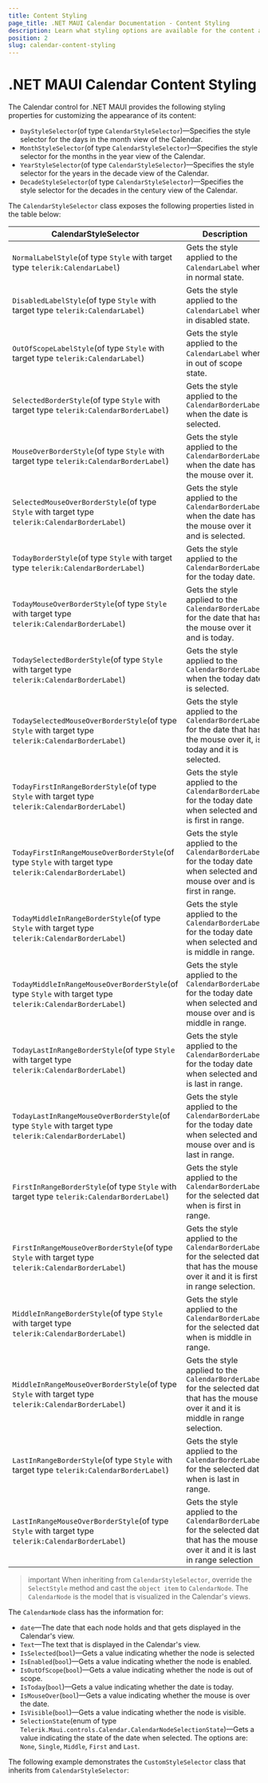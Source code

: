 ```yaml
---
title: Content Styling
page_title: .NET MAUI Calendar Documentation - Content Styling
description: Learn what styling options are available for the content area of the Telerik UI for .NET MAUI Calendar control. Find out how to use the styling options to customize the appearance of the UI component.
position: 2
slug: calendar-content-styling
---
```


# .NET MAUI Calendar Content Styling

The Calendar control for .NET MAUI provides the following styling properties for customizing the appearance of its content:

* `DayStyleSelector`(of type `CalendarStyleSelector`)&mdash;Specifies the style selector for the days in the month view of the Calendar.
* `MonthStyleSelector`(of type `CalendarStyleSelector`)&mdash;Specifies the style selector for the months in the year view of the Calendar.
* `YearStyleSelector`(of type `CalendarStyleSelector`)&mdash;Specifies the style selector for the years in the decade view of the Calendar.
* `DecadeStyleSelector`(of type `CalendarStyleSelector`)&mdash;Specifies the style selector for the decades in the century view of the Calendar.

The `CalendarStyleSelector` class exposes the following properties listed in the table below: 

| CalendarStyleSelector | Description |
| ------------- | --------------- |
| `NormalLabelStyle`(of type `Style` with target type `telerik:CalendarLabel`) | Gets the style applied to the `CalendarLabel` when in normal state. |
| `DisabledLabelStyle`(of type `Style` with target type `telerik:CalendarLabel`) | Gets the style applied to the `CalendarLabel` when in disabled state. |
| `OutOfScopeLabelStyle`(of type `Style` with target type `telerik:CalendarLabel`) | Gets the style applied to the `CalendarLabel` when in out of scope state. |
| `SelectedBorderStyle`(of type `Style` with target type `telerik:CalendarBorderLabel`) | Gets the style applied to the `CalendarBorderLabel` when the date is selected. |
| `MouseOverBorderStyle`(of type `Style` with target type `telerik:CalendarBorderLabel`) | Gets the style applied to the `CalendarBorderLabel` when the date has the mouse over it. |
| `SelectedMouseOverBorderStyle`(of type `Style` with target type `telerik:CalendarBorderLabel`) | Gets the style applied to the `CalendarBorderLabel` when the date has the mouse over it and is selected. |
| `TodayBorderStyle`(of type `Style` with target type `telerik:CalendarBorderLabel`) | Gets the style applied to the `CalendarBorderLabel` for the today date. |
| `TodayMouseOverBorderStyle`(of type `Style` with target type `telerik:CalendarBorderLabel`) | Gets the style applied to the `CalendarBorderLabel` for the date that has the mouse over it and is today. |
| `TodaySelectedBorderStyle`(of type `Style` with target type `telerik:CalendarBorderLabel`) | Gets the style applied to the `CalendarBorderLabel` when the today date is selected. |
| `TodaySelectedMouseOverBorderStyle`(of type `Style` with target type `telerik:CalendarBorderLabel`) | Gets the style applied to the `CalendarBorderLabel` for the date that has the mouse over it, is today and it is selected. |
| `TodayFirstInRangeBorderStyle`(of type `Style` with target type `telerik:CalendarBorderLabel`) | Gets the style applied to the `CalendarBorderLabel` for the today date when selected and is first in range. |
| `TodayFirstInRangeMouseOverBorderStyle`(of type `Style` with target type `telerik:CalendarBorderLabel`) | Gets the style applied to the `CalendarBorderLabel` for the today date when selected and mouse over and is first in range. |
| `TodayMiddleInRangeBorderStyle`(of type `Style` with target type `telerik:CalendarBorderLabel`) | Gets the style applied to the `CalendarBorderLabel` for the today date when selected and is middle in range. |
| `TodayMiddleInRangeMouseOverBorderStyle`(of type `Style` with target type `telerik:CalendarBorderLabel`) | Gets the style applied to the `CalendarBorderLabel` for the today date when selected and mouse over and is middle in range. |
| `TodayLastInRangeBorderStyle`(of type `Style` with target type `telerik:CalendarBorderLabel`) | Gets the style applied to the `CalendarBorderLabel` for the today date when selected and is last in range. |
| `TodayLastInRangeMouseOverBorderStyle`(of type `Style` with target type `telerik:CalendarBorderLabel`) | Gets the style applied to the `CalendarBorderLabel` for the today date when selected and mouse over and is last in range. |
| `FirstInRangeBorderStyle`(of type `Style` with target type `telerik:CalendarBorderLabel`) | Gets the style applied to the `CalendarBorderLabel` for the selected date when is first in range. |
| `FirstInRangeMouseOverBorderStyle`(of type `Style` with target type `telerik:CalendarBorderLabel`) | Gets the style applied to the `CalendarBorderLabel` for the selected date that has the mouse over it and it is first in range selection. |
| `MiddleInRangeBorderStyle`(of type `Style` with target type `telerik:CalendarBorderLabel`) | Gets the style applied to the `CalendarBorderLabel` for the selected date when is middle in range. |
| `MiddleInRangeMouseOverBorderStyle`(of type `Style` with target type `telerik:CalendarBorderLabel`) | Gets the style applied to the `CalendarBorderLabel` for the selected date that has the mouse over it and it is middle in range selection. |
| `LastInRangeBorderStyle`(of type `Style` with target type `telerik:CalendarBorderLabel`) | Gets the style applied to the `CalendarBorderLabel` for the selected date when is last in range. |
| `LastInRangeMouseOverBorderStyle`(of type `Style` with target type `telerik:CalendarBorderLabel`) | Gets the style applied to the `CalendarBorderLabel` for the selected date that has the mouse over it and it is last in range selection |

>important When inheriting from `CalendarStyleSelector`, override the `SelectStyle` method and cast the `object item` to `CalendarNode`. The `CalendarNode` is the model that is visualized in the Calendar's views.

The `CalendarNode` class has the information for:

* `date`&mdash;The date that each node holds and that gets displayed in the Calendar's view.
* `Text`&mdash;The text that is displayed in the Calendar's view.
* `IsSelected`(`bool`)&mdash;Gets a value indicating whether the node is selected
* `IsEnabled`(`bool`)&mdash;Gets a value indicating whether the node is enabled.
* `IsOutOfScope`(`bool`)&mdash;Gets a value indicating whether the node is out of scope.
* `IsToday`(`bool`)&mdash;Gets a value indicating whether the date is today.
* `IsMouseOver`(`bool`)&mdash;Gets a value indicating whether the mouse is over the date.
* `IsVisible`(`bool`)&mdash;Gets a value indicating whether the node is visible.
* `SelectionState`(enum of type `Telerik.Maui.controls.Calendar.CalendarNodeSelectionState`)&mdash;Gets a value indicating the state of the date when selected. The options are: `None`, `Single`, `Middle`, `First` and `Last`.

The following example demonstrates the `CustomStyleSelector` class that inherits from `CalendarStyleSelector`:

<snippet id='calendar-styleselectors-custom-calendarstyleselector'/>
